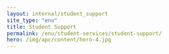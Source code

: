 ```yaml
---
layout: internal/student_support
site_type: "enu"
title: Student Support
permalink: /enu/student-services/student-support/
hero: /img/apc/content/hero-4.jpg
---
```


<!--- This child document initializes the page in Jekyll. -->
